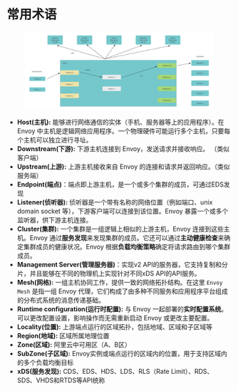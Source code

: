 # 常用术语

<figure><img src="../../../.gitbook/assets/image (5) (1) (1) (1) (1) (1) (1).png" alt=""><figcaption></figcaption></figure>

* **Host(主机):** 能够进行网络通信的实体（手机、服务器等上的应用程序）。在 Envoy 中主机是逻辑网络应用程序。一个物理硬件可能运行多个主机，只要每个主机可以独立进行寻址。
* **Downstream(下游):** 下游主机连接到 Envoy，发送请求并接收响应。 （类似客户端）
* **Upstream(上游):** 上游主机接收来自 Envoy 的连接和请求并返回响应。（类似服务端）
* **Endpoint(端点)**：端点即上游主机，是一个或多个集群的成员，可通过EDS发现
* **Listener(侦听器):** 侦听器是一个带有名称的网络位置（例如端口、unix domain socket 等），下游客户端可以连接到该位置。Envoy 暴露一个或多个监听器，供下游主机连接。
* **Cluster(集群):** 一个集群是一组逻辑上相似的上游主机，Envoy 连接到这些主机。Envoy 通过**服务发现**来发现集群的成员。它还可以通过**主动健康检查**来确定集群成员的健康状况。Envoy 根据**负载均衡策略**确定将请求路由到哪个集群成员。
* **Management Server(管理服务器)**：实现v2 API的服务器，它支持复制和分片，并且能够在不同的物理机上实现针对不同xDS API的API服务。
* **Mesh(网格):** 一组主机协同工作，提供一致的网络拓扑结构。在这里 `Envoy Mesh` 是指一组 Envoy 代理，它们构成了由多种不同服务和应用程序平台组成的分布式系统的消息传递基础。
* **Runtime configuration(运行时配置):** 与 Envoy 一起部署的**实时配置系统**。可以更改配置设置，影响操作而无需重新启动 Envoy 或更改主要配置。
* **Locality(位置):** 上游端点运行的区域拓扑，包括地域、区域和子区域等
* **Region(地域):** 区域所属地理位置
* **Zone(区域):** 阿里云中可用区（A、B区）
* **SubZone(子区域):** Envoy实例或端点运行的区域内的位置，用于支持区域内的多个负载均衡目标
* **xDS(服务发现):** CDS、EDS、HDS、LDS、RLS（Rate Limit）、RDS、SDS、VHDS和RTDS等API统称
